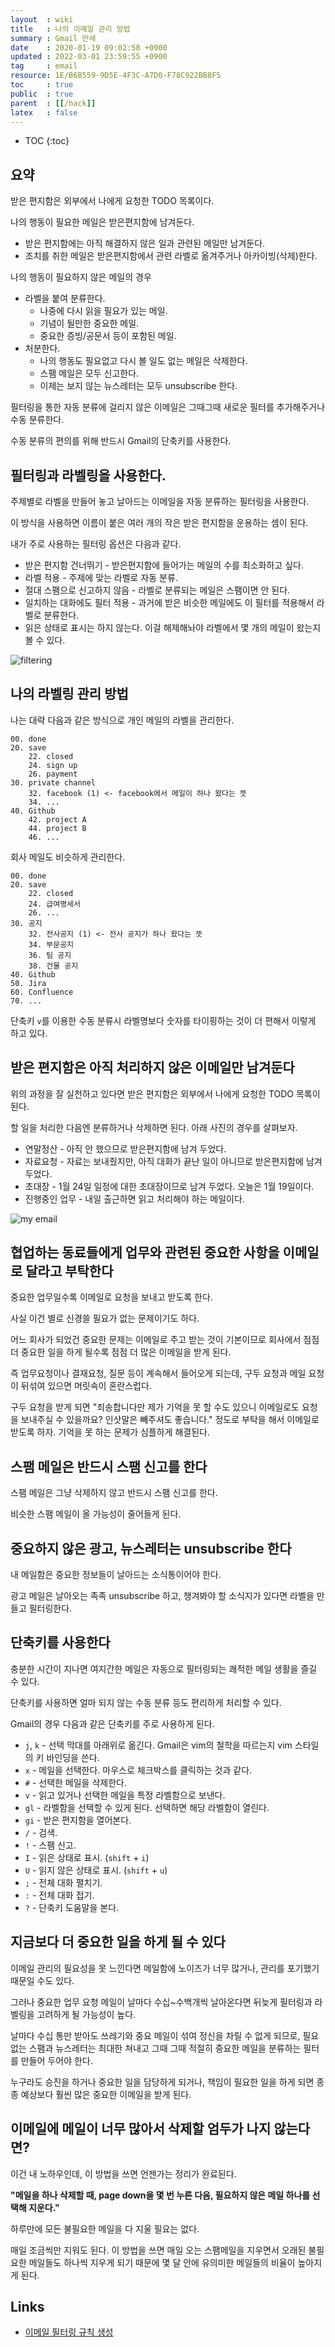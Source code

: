 ```yaml
---
layout  : wiki
title   : 나의 이메일 관리 방법
summary : Gmail 만세
date    : 2020-01-19 09:02:58 +0900
updated : 2022-03-01 23:59:55 +0900
tag     : email
resource: 1E/B6B559-9D5E-4F3C-A7D0-F78C922BB8F5
toc     : true
public  : true
parent  : [[/hack]]
latex   : false
---
```

* TOC
{:toc}

## 요약

받은 편지함은 외부에서 나에게 요청한 TODO 목록이다.

나의 행동이 필요한 메일은 받은편지함에 남겨둔다.

* 받은 편지함에는 아직 해결하지 않은 일과 관련된 메일만 남겨둔다.
* 조치를 취한 메일은 받은편지함에서 관련 라벨로 옮겨주거나 아카이빙(삭제)한다.

나의 행동이 필요하지 않은 메일의 경우

* 라벨을 붙여 분류한다.
    * 나중에 다시 읽을 필요가 있는 메일.
    * 기념이 될만한 중요한 메일.
    * 중요한 증빙/공문서 등이 포함된 메일.
* 처분한다.
    * 나의 행동도 필요없고 다시 볼 일도 없는 메일은 삭제한다.
    * 스팸 메일은 모두 신고한다.
    * 이제는 보지 않는 뉴스레터는 모두 unsubscribe 한다.

필터링을 통한 자동 분류에 걸리지 않은 이메일은 그때그때 새로운 필터를 추가해주거나 수동 분류한다.

수동 분류의 편의를 위해 반드시 Gmail의 단축키를 사용한다.

## 필터링과 라벨링을 사용한다.

주제별로 라벨을 만들어 놓고 날아드는 이메일을 자동 분류하는 필터링을 사용한다.

이 방식을 사용하면 이름이 붙은 여러 개의 작은 받은 편지함을 운용하는 셈이 된다.

내가 주로 사용하는 필터링 옵션은 다음과 같다.

* 받은 편지함 건너뛰기 - 받은편지함에 들어가는 메일의 수를 최소화하고 싶다.
* 라벨 적용 - 주제에 맞는 라벨로 자동 분류.
* 절대 스팸으로 신고하지 않음 - 라벨로 분류되는 메일은 스팸이면 안 된다.
* 일치하는 대화에도 필터 적용 - 과거에 받은 비슷한 메일에도 이 필터를 적용해서 라벨로 분류한다.
* 읽은 상태로 표시는 하지 않는다. 이걸 해제해놔야 라벨에서 몇 개의 메일이 왔는지 볼 수 있다.

![filtering]( /resource/wiki/email-gardening/filtering.png )


## 나의 라벨링 관리 방법

나는 대략 다음과 같은 방식으로 개인 메일의 라벨을 관리한다.

```text
00. done
20. save
    22. closed
    24. sign up
    26. payment
30. private channel
    32. facebook (1) <- facebook에서 메일이 하나 왔다는 뜻
    34. ...
40. Github
    42. project A
    44. project B
    46. ...
```

회사 메일도 비슷하게 관리한다.

```text
00. done
20. save
    22. closed
    24. 급여명세서
    26. ...
30. 공지
    32. 전사공지 (1) <- 전사 공지가 하나 왔다는 뜻
    34. 부문공지
    36. 팀 공지
    38. 건물 공지
40. Github
50. Jira
60. Confluence
70. ...
```

단축키 `v`를 이용한 수동 분류시 라벨명보다 숫자를 타이핑하는 것이 더 편해서 이렇게 하고 있다.

## 받은 편지함은 아직 처리하지 않은 이메일만 남겨둔다

위의 과정을 잘 실천하고 있다면 받은 편지함은 외부에서 나에게 요청한 TODO 목록이 된다.

할 일을 처리한 다음엔 분류하거나 삭제하면 된다.
아래 사진의 경우를 살펴보자.

* 연말정산 - 아직 안 했으므로 받은편지함에 남겨 두었다.
* 자료요청 - 자료는 보내줬지만, 아직 대화가 끝난 일이 아니므로 받은편지함에 남겨 두었다.
* 초대장 - 1월 24일 일정에 대한 초대장이므로 남겨 두었다. 오늘은 1월 19일이다.
* 진행중인 업무 - 내일 출근하면 읽고 처리해야 하는 메일이다.

![my email]( /resource/wiki/email-gardening/my-gmail-dashboard.png )

## 협업하는 동료들에게 업무와 관련된 중요한 사항을 이메일로 달라고 부탁한다

중요한 업무일수록 이메일로 요청을 보내고 받도록 한다.

사실 이건 별로 신경쓸 필요가 없는 문제이기도 하다.

어느 회사가 되었건 중요한 문제는 이메일로 주고 받는 것이 기본이므로
회사에서 점점 더 중요한 일을 하게 될수록 점점 더 많은 이메일을 받게 된다.

즉 업무요청이나 결재요청, 질문 등이 계속해서 들어오게 되는데, 구두 요청과 메일 요청이 뒤섞여 있으면 머릿속이 혼란스럽다.

구두 요청을 받게 되면 "죄송합니다만 제가 기억을 못 할 수도 있으니 이메일로도 요청을 보내주실 수 있을까요? 인삿말은 빼주셔도 좋습니다."
정도로 부탁을 해서 이메일로 받도록 하자. 기억을 못 하는 문제가 심플하게 해결된다.


## 스팸 메일은 반드시 스팸 신고를 한다

스팸 메일은 그냥 삭제하지 않고 반드시 스팸 신고를 한다.

비슷한 스팸 메일이 올 가능성이 줄어들게 된다.


## 중요하지 않은 광고, 뉴스레터는 unsubscribe 한다

내 메일함은 중요한 정보들이 날아드는 소식통이어야 한다.

광고 메일은 날아오는 족족 unsubscribe 하고, 챙겨봐야 할 소식지가 있다면 라벨을 만들고 필터링한다.

## 단축키를 사용한다

충분한 시간이 지나면 여지간한 메일은 자동으로 필터링되는 쾌적한 메일 생활을 즐길 수 있다.

단축키를 사용하면 얼마 되지 않는 수동 분류 등도 편리하게 처리할 수 있다.

Gmail의 경우 다음과 같은 단축키를 주로 사용하게 된다.

* `j`, `k` - 선택 막대를 아래위로 옮긴다. Gmail은 vim의 철학을 따르는지 vim 스타일의 키 바인딩을 쓴다.
* `x` - 메일을 선택한다. 마우스로 체크박스를 클릭하는 것과 같다.
* `#` - 선택한 메일을 삭제한다.
* `v` - 읽고 있거나 선택한 메일을 특정 라벨함으로 보낸다.
* `gl` - 라벨함을 선택할 수 있게 된다. 선택하면 해당 라벨함이 열린다.
* `gi` - 받은 편지함을 열어본다.
* `/` - 검색.
* `!` - 스팸 신고.
* `I` - 읽은 상태로 표시. (`shift` + `i`)
* `U` - 읽지 않은 상태로 표시. (`shift` + `u`)
* `;` - 전체 대화 펼치기.
* `:` - 전체 대화 접기.
* `?` - 단축키 도움말을 본다.

## 지금보다 더 중요한 일을 하게 될 수 있다

이메일 관리의 필요성을 못 느낀다면 메일함에 노이즈가 너무 많거나, 관리를 포기했기 때문일 수도 있다.

그러나 중요한 업무 요청 메일이 날마다 수십~수백개씩 날아온다면 뒤늦게 필터링과 라벨링을 고려하게 될 가능성이 높다.

날마다 수십 통만 받아도 쓰레기와 중요 메일이 섞여 정신을 차릴 수 없게 되므로,
필요없는 스팸과 뉴스레터는 최대한 쳐내고 그때 그때 적절히 중요한 메일을 분류하는 필터를 만들어 두어야 한다.

누구라도 승진을 하거나 중요한 일을 담당하게 되거나, 책임이 필요한 일을 하게 되면 종종 예상보다 훨씬 많은 중요한 이메일을 받게 된다.


## 이메일에 메일이 너무 많아서 삭제할 엄두가 나지 않는다면?

이건 내 노하우인데, 이 방법을 쓰면 언젠가는 정리가 완료된다.

**"메일을 하나 삭제할 때, page down을 몇 번 누른 다음, 필요하지 않은 메일 하나를 선택해 지운다."**

하루만에 모든 불필요한 메일을 다 지울 필요는 없다.

매일 조금씩만 지워도 된다.
이 방법을 쓰면 매일 오는 스팸메일을 지우면서 오래된 불필요한 메일들도 하나씩 지우게 되기 때문에
몇 달 안에 유의미한 메일들의 비율이 높아지게 된다.

## Links

* [이메일 필터링 규칙 생성]( https://support.google.com/mail/answer/6579?hl=ko )

